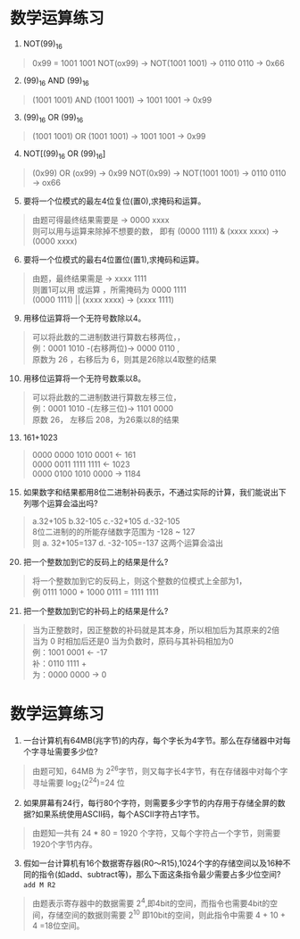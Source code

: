 # 数学运算练习
1. NOT(99)<sub>16</sub> 
>  0x99 = 1001 1001
>  NOT(ox99) -> NOT(1001 1001) -> 0110 0110 -> 0x66

2. (99)<sub>16</sub> AND (99)<sub>16</sub>
> (1001 1001) AND (1001 1001) -> 1001 1001 -> 0x99

3. (99)<sub>16</sub> OR (99)<sub>16</sub>
> (1001 1001) OR (1001 1001) -> 1001 1001 -> 0x99

4. NOT[(99)<sub>16</sub> OR (99)<sub>16</sub>] 
> (0x99) OR (ox99) -> 0x99
> NOT(0x99) -> NOT(1001 1001) -> 0110 0110 -> ox66

5. 要将一个位模式的最左4位复位(置0),求掩码和运算。
> 由题可得最终结果需要是 -> 0000 xxxx  
> 则可以用与运算来除掉不想要的数，
> 即有 (0000 1111) & (xxxx xxxx) -> (0000 xxxx) 

6. 要将一个位模式的最右4位置位(置1),求掩码和运算。  
> 由题，最终结果需是 -> xxxx 1111  
> 则置1可以用 或运算 ，所需掩码为 0000 1111  
> (0000 1111) || (xxxx xxxx) -> (xxxx 1111)  

9. 用移位运算将一个无符号数除以4。
> 可以将此数的二进制数进行算数右移两位，，  
> 例：0001 1010 -(右移两位)-> 0000 0110 ,  
> 原数为 26 ，右移后为 6，则其是26除以4取整的结果

10. 用移位运算将一个无符号数乘以8。 
> 可以将此数的二进制数进行算数左移三位，  
> 例：0001 1010 -(左移三位)-> 1101 0000  
> 原数 26， 左移后 208，为26乘以8的结果

13.  161+1023  
> 0000 0000 1010 0001 <- 161  
> 0000 0011 1111 1111 <- 1023  
> 0000 0100 1010 0000 -> 1184  

15. 如果数字和结果都用8位二进制补码表示，不通过实际的计算，我们能说出下列哪个运算会溢出吗?
> a.32+105 b.32-105 c.-32+105 d.-32-105  
> 8位二进制的的所能存储数字范围为 -128 ~ 127  
> 则 a. 32+105=137 d. -32-105=-137 这两个运算会溢出  

20. 把一个整数加到它的反码上的结果是什么?
> 将一个整数加到它的反码上，则这个整数的位模式上全部为1，  
> 例 0111 1000 + 1000 0111 = 1111 1111  

21. 把一个整数加到它的补码上的结果是什么?
> 当为正整数时，因正整数的补码就是其本身，所以相加后为其原来的2倍  
> 当为 0 时相加后还是0
> 当为负数时，原码与其补码相加为0  
> 例：1001 0001 <- -17  
> 补：0110 1111 +  
> 为：0000 0000 -> 0  


# 数学运算练习
1. 一台计算机有64MB(兆字节)的内存，每个字长为4字节。那么在存储器中对每个字寻址需要多少位?  
> 由题可知，64MB 为 2<sup>26</sup>字节，则又每字长4字节，有在存储器中对每个字寻址需要 log<sub>2</sub>(2<sup>24</sup>)=24 位

2. 如果屏幕有24行，每行80个字符，则需要多少字节的内存用于存储全屏的数据?如果系统使用ASCII码，每个ASCII字符占1字节。
> 由题知一共有 24 * 80 = 1920 个字符，又每个字符占一个字节，则需要 1920个字节内存。  

3. 假如一台计算机有16个数据寄存器(R0〜R15),1024个字的存储空间以及16种不同的指令(如add、subtract等)，那么下面这条指令最少需要占多少位空间?  
`add M R2 `
> 由题表示寄存器中的数据需要 2<sup>4</sup>,即4bit的空间，而指令也需要4bit的空间，存储空间的数据则需要 2<sup>10</sup> 即10bit的空间，则此指令中需要 4 + 10 + 4 =18位空间。 

